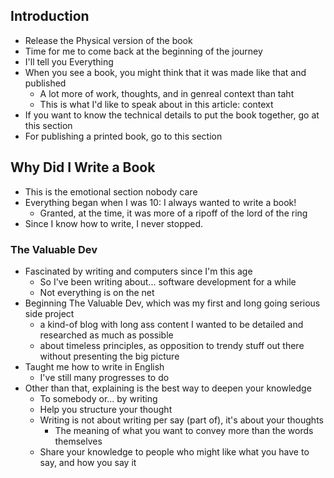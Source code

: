 ## Introduction

* Release the Physical version of the book
* Time for me to come back at the beginning of the journey
* I'll tell you Everything
* When you see a book, you might think that it was made like that and published
    * A lot more of work, thoughts, and in genreal context than taht
    * This is what I'd like to speak about in this article: context
* If you want to know the technical details to put the book together, go at this section
* For publishing a printed book, go to this section

## Why Did I Write a Book

* This is the emotional section nobody care
* Everything began when I was 10: I always wanted to write a book!
    * Granted, at the time, it was more of a ripoff of the lord of the ring
* Since I know how to write, I never stopped.

### The Valuable Dev

* Fascinated by writing and computers since I'm this age
    * So I've been writing about... software development for a while
    * Not everything is on the net
* Beginning The Valuable Dev, which was my first and long going serious side project
    * a kind-of blog with long ass content I wanted to be detailed and researched as much as possible
    * about timeless principles, as opposition to trendy stuff out there without presenting the big picture
* Taught me how to write in English
    * I've still many progresses to do
* Other than that, explaining is the best way to deepen your knowledge
    * To somebody or... by writing
    * Help you structure your thought
    * Writing is not about writing per say (part of), it's about your thoughts
        * The meaning of what you want to convey more than the words themselves
    * Share your knowledge to people who might like what you have to say, and how you say it

